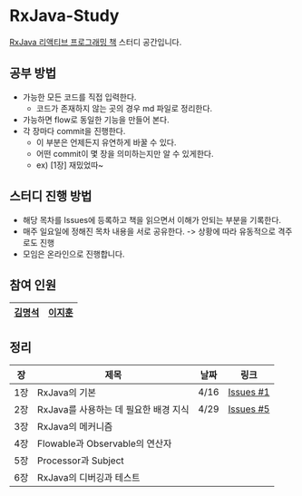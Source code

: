 # RxJava-Study
[RxJava 리액티브 프로그래밍 책](http://www.yes24.com/Product/Goods/71768642) 스터디 공간입니다.

## 공부 방법

- 가능한 모든 코드를 직접 입력한다.
  - 코드가 존재하지 않는 곳의 경우 md 파일로 정리한다.
- 가능하면 flow로 동일한 기능을 만들어 본다.
- 각 장마다 commit을 진행한다.
  - 이 부분은 언제든지 유연하게 바꿀 수 있다.
  - 어떤 commit이 몇 장을 의미하는지만 알 수 있게한다.
  - ex) [1장] 재밌었따~
  
## 스터디 진행 방법

- 해당 목차를 Issues에 등록하고 책을 읽으면서 이해가 안되는 부분을 기록한다.
- 매주 일요일에 정해진 목차 내용을 서로 공유한다.
  -> 상황에 따라 유동적으로 격주로도 진행
- 모임은 온라인으로 진행합니다.

## 참여 인원

|[김명석](https://github.com/audxo112)|[이지훈](https://github.com/lee-ji-hoon)|
|---|---|

## 정리

| 장  | 제목                            | 날짜 | 링크 |
| -- | -------------------------------| --- | --- |
| 1장 | RxJava의 기본                   | 4/16 | [Issues #1](https://github.com/BoostStudy/RxJava-Study/issues/1)  |
| 2장 | RxJava를 사용하는 데 필요한 배경 지식 | 4/29 | [Issues #5](https://github.com/BoostStudy/RxJava-Study/issues/5)  |
| 3장 | RxJava의 메커니즘                |     |     |
| 4장 | Flowable과 Observable의 연산자   |     |     |
| 5장 | Processor과 Subject            |     |     |
| 6장 | RxJava의 디버깅과 테스트           |     |     |
